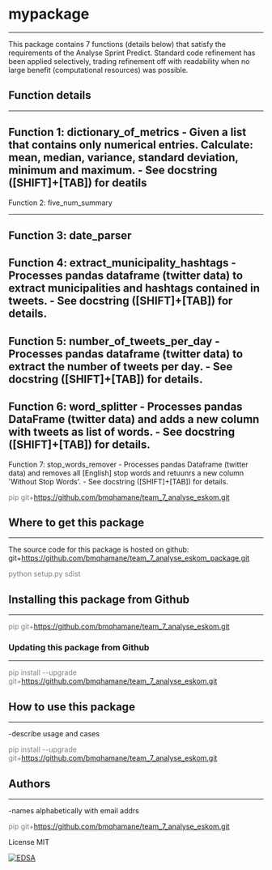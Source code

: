 # mypackage 
---

This package contains 7 functions (details below) that satisfy the requirements of the Analyse Sprint Predict.
Standard code refinement has been applied selectively, trading refinement off with readability when no large benefit (computational resources) was possible.

## Function details
----

Function 1: dictionary_of_metrics
    - Given a list that contains only numerical entries. Calculate: mean, median, variance, standard deviation, minimum and maximum.
    - See docstring ([SHIFT]+[TAB]) for deatils
----

Function 2: five_num_summary

----

Function 3: date_parser
----

Function 4: extract_municipality_hashtags
    - Processes pandas dataframe (twitter data) to extract municipalities and hashtags contained in tweets.
    - See docstring ([SHIFT]+[TAB]) for details.
----

Function 5: number_of_tweets_per_day
    - Processes pandas dataframe (twitter data) to extract the number of tweets per day.
    - See docstring ([SHIFT]+[TAB]) for details.
----

Function 6: word_splitter
	- Processes pandas DataFrame (twitter data) and adds a new column with tweets as list of words.
	- See docstring ([SHIFT]+[TAB]) for details.  
----

Function 7: stop_words_remover
	- Processes pandas Dataframe (twitter data) and removes all [English] stop words and retuunrs a new column 'Without Stop Words'.
	- See docstring ([SHIFT]+[TAB]) for details.  

<span style="color: gray;">pip git+https://github.com/bmqhamane/team_7_analyse_eskom.git</span> 

## Where to get this package
---- 
The source code for this package is hosted on github: git+https://github.com/bmqhamane/team_7_analyse_eskom_package.git

<span style="color: gray;">python setup.py sdist</span> 


## Installing this package from Github
----
<span style="color: gray;">pip git+https://github.com/bmqhamane/team_7_analyse_eskom.git</span> 

### Updating this package from Github
----
<span style="color: gray;">pip install --upgrade git+https://github.com/bmqhamane/team_7_analyse_eskom.git</span> 

## How to use this package
----
-describe usage and cases

<span style="color: gray;">pip install --upgrade git+https://github.com/bmqhamane/team_7_analyse_eskom.git</span> 

## Authors
----
-names alphabetically with email addrs

<span style="color: gray;">pip git+https://github.com/bmqhamane/team_7_analyse_eskom.git</span> 

License
MIT

[![EDSA](https://img.shields.io/travis/numpy/numpy/master.svg?label=Travis%20CI)](explore-datascience.net)
